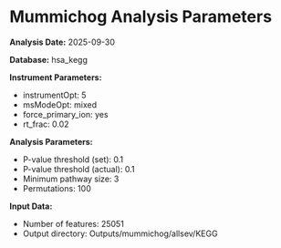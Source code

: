 # Mummichog Analysis Parameters

**Analysis Date:** 2025-09-30

**Database:** hsa_kegg

**Instrument Parameters:**
- instrumentOpt: 5
- msModeOpt: mixed
- force_primary_ion: yes
- rt_frac: 0.02

**Analysis Parameters:**
- P-value threshold (set): 0.1
- P-value threshold (actual): 0.1
- Minimum pathway size: 3
- Permutations: 100

**Input Data:**
- Number of features: 25051
- Output directory: Outputs/mummichog/allsev/KEGG

